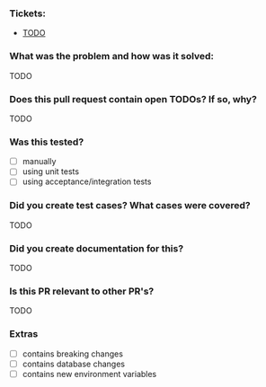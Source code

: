 ### Tickets:

- [TODO]()

### What was the problem and how was it solved:

TODO

### Does this pull request contain open TODOs? If so, why?

TODO

### Was this tested?

- [ ] manually
- [ ] using unit tests
- [ ] using acceptance/integration tests

### Did you create test cases? What cases were covered?

TODO

### Did you create documentation for this?

TODO

### Is this PR relevant to other PR's?

TODO

### Extras

- [ ] contains breaking changes
- [ ] contains database changes
- [ ] contains new environment variables
